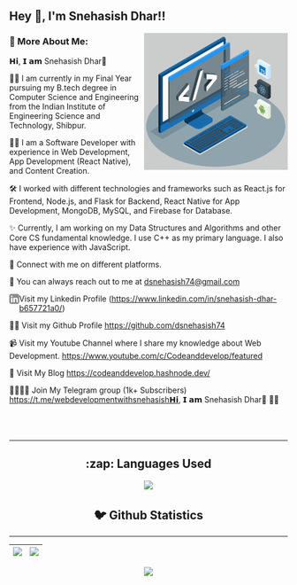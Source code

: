 ## Hey 👋, I'm Snehasish Dhar!!


<img align="right" alt="GIF" src="https://raw.githubusercontent.com/dsnehasish74/dsnehasish74/main/techstack.gif" width="260px"/>
  
### 🧐 More About Me:
𝗛𝗶, 𝗜 𝗮𝗺 Snehasish Dhar👋

👨‍🎓 I am currently in my Final Year pursuing my B.tech degree in Computer Science and Engineering from the Indian Institute of Engineering Science and Technology, Shibpur. 

👨‍💻 I am a Software Developer with experience in Web Development, App Development (React Native), and Content Creation.

🛠️ I worked with different technologies and frameworks such as React.js for Frontend, Node.js, and Flask for Backend, React Native for App Development, MongoDB, MySQL, and Firebase for Database.

✨ Currently, I am working on my Data Structures and Algorithms and other Core CS fundamental knowledge. I use C++ as my primary language. I also have experience with JavaScript. 

💪 Connect with me on different platforms.

📧 You can always reach out to me at dsnehasish74@gmail.com

<a href='https://www.linkedin.com/in/snehasish-dhar-b657721a0/'><img align='left' alt="linkedin" src="https://github.com/dsnehasish74/dsnehasish74/blob/main/assets/linkedin.svg" height='18px'/></a> Visit my Linkedin Profile (https://www.linkedin.com/in/snehasish-dhar-b657721a0/)

👩‍💻 Visit my Github Profile https://github.com/dsnehasish74

📹 Visit my Youtube Channel where I share my knowledge about Web Development. https://www.youtube.com/c/Codeanddevelop/featured

📝 Visit My Blog https://codeanddevelop.hashnode.dev/

👨‍👨‍👧‍👦 Join My Telegram group (1k+ Subscribers) https://t.me/webdevelopmentwithsnehasish𝗛𝗶, 𝗜 𝗮𝗺 Snehasish Dhar👋 👨‍🎓
<br>
<br>
<br>
<br>
<hr>
<h2 align="center">:zap: Languages Used </h2>
<p align="center">
<img src="https://github-readme-stats.vercel.app/api/top-langs/?username=dsnehasish74&theme=radical">
</p>

<h2 align="center">🐦 Github Statistics </h2>
<hr>

|<img src="https://github-readme-stats.vercel.app/api?username=dsnehasish74&&show_icons=true&count_private=true&theme=radical"/>|<img src="https://github-readme-streak-stats.herokuapp.com/?user=dsnehasish74&theme=radical"/>|
|---|---|
<p align = "center">
<img src="https://activity-graph.herokuapp.com/graph?username=dsnehasish74&theme=redical">
</p>
